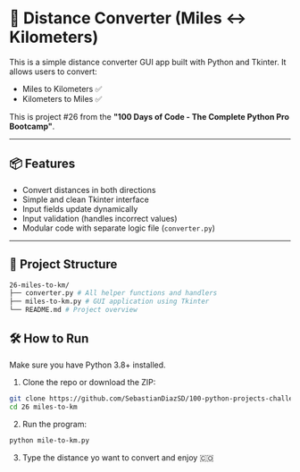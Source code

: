 # 🚀 Distance Converter (Miles ↔ Kilometers)

This is a simple distance converter GUI app built with Python and Tkinter. It allows users to convert:

- Miles to Kilometers ✅
- Kilometers to Miles ✅

This is project #26 from the **"100 Days of Code - The Complete Python Pro Bootcamp"**.

---

## 📦 Features

- Convert distances in both directions
- Simple and clean Tkinter interface
- Input fields update dynamically
- Input validation (handles incorrect values)
- Modular code with separate logic file (`converter.py`)

---

## 📁 Project Structure
```bash
26-miles-to-km/
├── converter.py # All helper functions and handlers
├── miles-to-km.py # GUI application using Tkinter
└── README.md # Project overview
```

## 🛠 How to Run

Make sure you have Python 3.8+ installed.

1. Clone the repo or download the ZIP:
```bash
git clone https://github.com/SebastianDiazSD/100-python-projects-challenge.git
cd 26 miles-to-km
```
2. Run the program:
```bash
python mile-to-km.py
```

3. Type the distance yo want to convert and enjoy 🇨🇴
